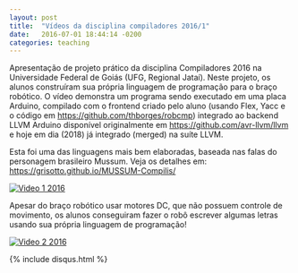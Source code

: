 ```yaml
---
layout: post
title:  "Vídeos da disciplina compiladores 2016/1"
date:   2016-07-01 18:44:14 -0200
categories: teaching 
---
```


Apresentação de projeto prático da disciplina Compiladores 2016 na Universidade Federal de Goiás (UFG, Regional Jataí). Neste projeto, os alunos construíram sua própria linguagem de programação para o braço robótico. O vídeo demonstra um programa sendo executado em uma placa Arduino, compilado com o frontend criado pelo aluno (usando Flex, Yacc e o código em <https://github.com/thborges/robcmp>) integrado ao backend LLVM Arduino disponível originalmente em <https://github.com/avr-llvm/llvm> e hoje em dia (2018) já integrado (merged) na suíte LLVM.


Esta foi uma das linguagens mais bem elaboradas, baseada nas falas do personagem brasileiro Mussum. Veja os detalhes em: https://grisotto.github.io/MUSSUM-Compilis/

[![Video 1 2016](https://img.youtube.com/vi/a5fkYkQ6bhI/0.jpg)](https://www.youtube.com/watch?v=a5fkYkQ6bhI)

Apesar do braço robótico usar motores DC, que não possuem controle de movimento, os alunos conseguiram fazer o robô escrever algumas letras usando sua própria linguagem de programação!

[![Video 2 2016](https://img.youtube.com/vi/ahtgTIoUnZ0/0.jpg)](https://www.youtube.com/watch?v=ahtgTIoUnZ0)

{% include disqus.html %}
